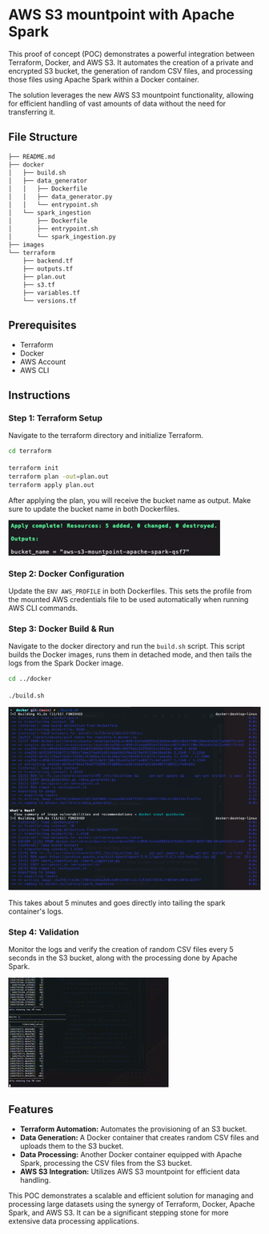 # AWS S3 mountpoint with Apache Spark

This proof of concept (POC) demonstrates a powerful integration between Terraform, Docker, and AWS S3. It automates the creation of a private and encrypted S3 bucket, the generation of random CSV files, and processing those files using Apache Spark within a Docker container.

The solution leverages the new AWS S3 mountpoint functionality, allowing for efficient handling of vast amounts of data without the need for transferring it.

## File Structure
```
├── README.md
├── docker
│   ├── build.sh
│   ├── data_generator
│   │   ├── Dockerfile
│   │   ├── data_generator.py
│   │   └── entrypoint.sh
│   └── spark_ingestion
│       ├── Dockerfile
│       ├── entrypoint.sh
│       └── spark_ingestion.py
├── images
└── terraform
    ├── backend.tf
    ├── outputs.tf
    ├── plan.out
    ├── s3.tf
    ├── variables.tf
    └── versions.tf
```

## Prerequisites
- Terraform
- Docker
- AWS Account
- AWS CLI

## Instructions

### Step 1: Terraform Setup
Navigate to the terraform directory and initialize Terraform.
```bash
cd terraform

terraform init
terraform plan -out=plan.out
terraform apply plan.out
```
After applying the plan, you will receive the bucket name as output. Make sure to update the bucket name in both Dockerfiles.

![terraform_apply.png](images%2Fterraform_apply.png)

### Step 2: Docker Configuration
Update the `ENV AWS_PROFILE` in both Dockerfiles. This sets the profile from the mounted AWS credentials file to be used automatically when running AWS CLI commands.

### Step 3: Docker Build & Run
Navigate to the docker directory and run the `build.sh` script. This script builds the Docker images, runs them in detached mode, and then tails the logs from the Spark Docker image.
```bash
cd ../docker

./build.sh
```

![docker_build.png](images%2Fdocker_build.png)

This takes about 5 minutes and goes directly into  tailing the spark container's logs.

### Step 4: Validation
Monitor the logs and verify the creation of random CSV files every 5 seconds in the S3 bucket, along with the processing done by Apache Spark.

![logs.gif](images%2Flogs.gif)

## Features
- **Terraform Automation:** Automates the provisioning of an S3 bucket.
- **Data Generation:** A Docker container that creates random CSV files and uploads them to the S3 bucket.
- **Data Processing:** Another Docker container equipped with Apache Spark, processing the CSV files from the S3 bucket.
- **AWS S3 Integration:** Utilizes AWS S3 mountpoint for efficient data handling.

This POC demonstrates a scalable and efficient solution for managing and processing large datasets using the synergy of Terraform, Docker, Apache Spark, and AWS S3. It can be a significant stepping stone for more extensive data processing applications.
